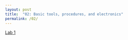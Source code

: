 ```yaml
---
layout: post
title:  "02: Basic tools, procedures, and electronics"
permalink: /02/
---
```


<a href="../_posts/Lab1"> Lab 1<a>
